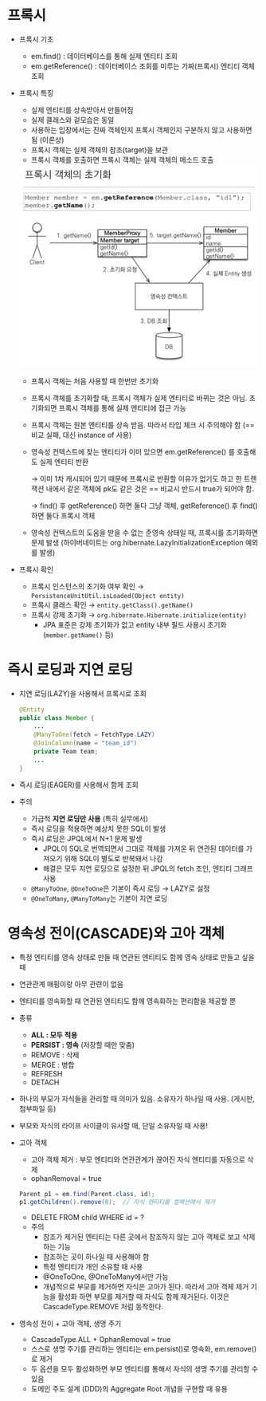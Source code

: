 # 프록시

- 프록시 기초
  - em.find() : 데이터베이스를 통해 실제 엔티티 조회
  - em.getReference() : 데이터베이스 조회를 미루는 가짜(프록시) 엔티티 객체 조회
- 프록시 특징
  - 실제 엔티티를 상속받아서 만들어짐
  - 실제 클래스와 겉모습은 동일
  - 사용하는 입장에서는 진짜 객체인지 프록시 객체인지 구분하지 않고 사용하면 됨 (이론상)
  - 프록시 객체는 실제 객체의 참조(target)을 보관
  - 프록시 객체를 호출하면 프록시 객체는 실제 객체의 메소드 호출
  <img src="./images/03.proxy1.png" alt="LifeCycle" width="500"/>
  <img src="./images/04.proxy2.png" alt="LifeCycle" width="500"/>
  
  - 프록시 객체는 처음 사용할 때 한번만 초기화
  - 프록시 객체를 초기화할 때, 프록시 객체가 실제 엔티티로 바뀌는 것은 아님. 초기화되면 프록시 객체를 통해 실제 엔티티에 접근 가능
  - 프록시 객체는 원본 엔티티를 상속 받음. 따라서 타입 체크 시 주의해야 함 (== 비교 실패, 대신 instance of 사용)
  - 영속성 컨텍스트에 찾는 엔티티가 이미 있으면 em.getReference() 를 호출해도 실제 엔티티 반환

      → 이미 1차 캐시되어 있기 때문에 프록시로 반환할 이유가 없기도 하고 한 트랜잭션 내에서 같은 객체에 pk도 같은 것은 == 비교시 반드시 true가 되어야 함.

      → find() 후 getReference() 하면 둘다 그냥 객체, getReference() 후 find() 하면 둘다 프록시 객체

  - 영속성 컨텍스트의 도움을 받을 수 없는 준영속 상태일 때, 프록시를 초기화하면 문제 발생 (하이버네이트는 org.hibernate.LazyInitializationException 예외를 발생)
- 프록시 확인
  - 프록시 인스턴스의 초기화 여부 확인 → `PersistenceUnitUtil.isLoaded(Object entity)`
  - 프록시 클래스 확인 → `entity.getClass().getName()`
  - 프록시 강제 초기화 → `org.hibernate.Hibernate.initialize(entity)`
      - JPA 표준은 강제 초기화가 없고 entity 내부 필드 사용시 초기화 (`member.getName()` 등)

# 즉시 로딩과 지연 로딩

- 지연 로딩(LAZY)을 사용해서 프록시로 조회
    
    ```java
    @Entity
    public class Member {
    	...
    	@ManyToOne(fetch = FetchType.LAZY)
    	@JoinColumn(name = "team_id")
    	private Team team;
    	...
    }
    ```
    
- 즉시 로딩(EAGER)를 사용해서 함께 조회
- 주의
    - 가급적 **지연 로딩만 사용** (특히 실무에서)
    - 즉시 로딩을 적용하면 예상치 못한 SQL이 발생
    - 즉시 로딩은 JPQL에서 N+1 문제 발생
        - JPQL이 SQL로 번역되면서 그대로 객체를 가져온 뒤 연관된 데이터를 가져오기 위해 SQL이 별도로 반복돼서 나감
        - 해결은 모두 지연 로딩으로 설정한 뒤 JPQL의 fetch 조인, 엔티티 그래프 사용
    - `@ManyToOne`, `@OneToOne`은 기본이 즉시 로딩 → LAZY로 설정
    - `@OneToMany`, `@ManyToMany`는 기본이 지연 로딩

# 영속성 전이(CASCADE)와 고아 객체

- 특정 엔티티를 영속 상태로 만들 때 연관된 엔티티도 함께 영속 상태로 만들고 싶을 때
- 연관관계 매핑이랑 아무 관련이 없음
- 엔티티를 영속화할 때 연관된 엔티티도 함께 영속화하는 편리함을 제공할 뿐
- 종류
    - **ALL : 모두 적용**
    - **PERSIST : 영속** (저장할 때만 맞춤)
    - REMOVE : 삭제
    - MERGE : 병합
    - REFRESH
    - DETACH
- 하나의 부모가 자식들을 관리할 때 의미가 있음. 소유자가 하나일 때 사용. (게시판, 첨부파일 등)
- 부모와 자식의 라이프 사이클이 유사할 때, 단일 소유자일 때 사용!
- 고아 객체
    - 고아 객체 제거 : 부모 엔티티와 연관관계가 끊어진 자식 엔티티를 자동으로 삭제
    - ophanRemoval = true
    
    ```java
    Parent p1 = em.find(Parent.class, id);
    p1.getChildren().remove(0);  // 자식 엔티티를 컬렉션에서 제거
    ```
    
    - DELETE FROM child WHERE id = ?
    - 주의
        - 참조가 제거된 엔티티는 다른 곳에서 참조하지 않는 고아 객체로 보고 삭제하는 기능
        - 참조하는 곳이 하나일 때 사용해야 함
        - 특정 엔티티가 개인 소유할 때 사용
        - @OneToOne, @OneToMany에서만 가능
        - 개념적으로 부모를 제거하면 자식은 고아가 된다. 따라서 고아 객체 제거 기능을 활성화 하면 부모를 제거할 때 자식도 함께 제거된다. 이것은 CascadeType.REMOVE 처럼 동작한다.
- 영속성 전이 + 고아 객체, 생명 주기
    - CascadeType.ALL + OphanRemoval = true
    - 스스로 생명 주기를 관리하는 엔티티는 em.persist()로 영속화, em.remove()로 제거
    - 두 옵션을 모두 활성화하면 부모 엔티티를 통해서 자식의 생명 주기를 관리할 수 있음
    - 도메인 주도 설계 (DDD)의 Aggregate Root 개념을 구현할 때 유용
